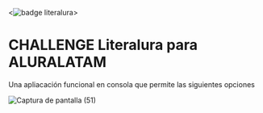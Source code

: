 <![badge literalura](https://github.com/IvoneHernandezS/TERCER_CHALLENGE_ALURA/assets/159190040/92f4372c-814a-4a39-97eb-9865ee7599ea)>


# CHALLENGE Literalura para ALURALATAM

Una apliacación funcional en consola que permite las siguientes opciones


![Captura de pantalla (51)](https://github.com/IvoneHernandezS/TERCER_CHALLENGE_ALURA/assets/159190040/b7caf86f-eed8-41f7-aa69-35719778fc95)





